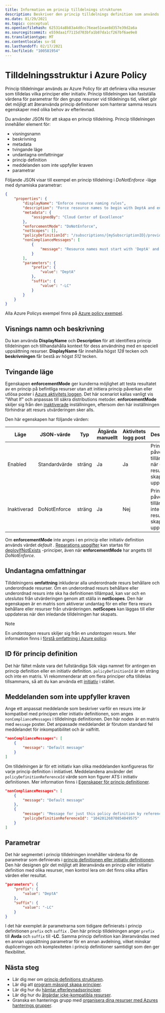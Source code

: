 ```yaml
---
title: Information om princip tilldelnings strukturen
description: Beskriver den princip tilldelnings definition som används av Azure Policy för att relatera princip definitioner och parametrar till resurser för utvärdering.
ms.date: 01/29/2021
ms.topic: conceptual
ms.openlocfilehash: 625314a8b83a4d0cc76eae51eae8d357e39d2a6a
ms.sourcegitcommit: e559daa1f7115d703bfa1b87da1cf267bf6ae9e8
ms.translationtype: MT
ms.contentlocale: sv-SE
ms.lasthandoff: 02/17/2021
ms.locfileid: "100581954"
---
```

# <a name="azure-policy-assignment-structure"></a>Tilldelningsstruktur i Azure Policy

Princip tilldelningar används av Azure Policy för att definiera vilka resurser som tilldelas vilka principer eller initiativ. Princip tilldelningen kan fastställa värdena för parametrar för den grupp resurser vid tilldelnings tid, vilket gör det möjligt att återanvända princip definitioner som hanterar samma resurs egenskaper med olika behov av efterlevnad.

Du använder JSON för att skapa en princip tilldelning. Princip tilldelningen innehåller element för:

- visningsnamn
- beskrivning
- metadata
- tvingande läge
- undantagna omfattningar
- princip definition
- meddelanden som inte uppfyller kraven
- parametrar

Följande JSON visar till exempel en princip tilldelning i _DoNotEnforce_ -läge med dynamiska parametrar:

```json
{
    "properties": {
        "displayName": "Enforce resource naming rules",
        "description": "Force resource names to begin with DeptA and end with -LC",
        "metadata": {
            "assignedBy": "Cloud Center of Excellence"
        },
        "enforcementMode": "DoNotEnforce",
        "notScopes": [],
        "policyDefinitionId": "/subscriptions/{mySubscriptionID}/providers/Microsoft.Authorization/policyDefinitions/ResourceNaming",
        "nonComplianceMessages": [
            {
                "message": "Resource names must start with 'DeptA' and end with '-LC'."
            }
        ],
        "parameters": {
            "prefix": {
                "value": "DeptA"
            },
            "suffix": {
                "value": "-LC"
            }
        }
    }
}
```

Alla Azure Policys exempel finns på [Azure policy exempel](../samples/index.md).

## <a name="display-name-and-description"></a>Visnings namn och beskrivning

Du kan använda **DisplayName** och **Description** för att identifiera princip tilldelningen och tillhandahålla kontext för dess användning med en speciell uppsättning resurser. **DisplayName** får innehålla högst _128_ tecken och **beskrivningen** får bestå av högst _512_ tecken.

## <a name="enforcement-mode"></a>Tvingande läge

Egenskapen **enforcementMode** ger kunderna möjlighet att testa resultatet av en princip på befintliga resurser utan att initiera princip påverkan eller utlösa poster i [Azure aktivitets loggen](../../../azure-monitor/essentials/platform-logs-overview.md). Det här scenariot kallas vanligt vis "What If" och anpassas till säkra distributions metoder. **enforcementMode** skiljer sig från den [inaktiverade](./effects.md#disabled) inställningen, eftersom den här inställningen förhindrar att resurs utvärderingen sker alls.

Den här egenskapen har följande värden:

|Läge |JSON-värde |Typ |Åtgärda manuellt |Aktivitets logg post |Description |
|-|-|-|-|-|-|
|Enabled |Standardvärde |sträng |Ja |Ja |Princip påverkan tillämpas när en resurs skapas eller uppdateras. |
|Inaktiverad |DoNotEnforce |sträng |Ja |Nej | Princip påverkan tillämpas inte när en resurs skapas eller uppdateras. |

Om **enforcementMode** inte anges i en princip eller initiativ definition används värdet _default_ . [Reparations uppgifter](../how-to/remediate-resources.md) kan startas för [deployIfNotExists](./effects.md#deployifnotexists) -principer, även när **enforcementMode** har angetts till _DoNotEnforce_.

## <a name="excluded-scopes"></a>Undantagna omfattningar

Tilldelningens **omfattning** inkluderar alla underordnade resurs behållare och underordnade resurser. Om en underordnad resurs behållare eller underordnad resurs inte ska ha definitionen tillämpad, kan var och en _uteslutas_ från utvärderingen genom att ställa in **notScopes**. Den här egenskapen är en matris som aktiverar undantag för en eller flera resurs behållare eller resurser från utvärderingen. **notScopes** kan läggas till eller uppdateras när den inledande tilldelningen har skapats.

> [!NOTE]
> En _undantagen_ resurs skiljer sig från en _undantagen_ resurs. Mer information finns i [förstå omfattning i Azure policy](./scope.md).

## <a name="policy-definition-id"></a>ID för princip definition

Det här fältet måste vara det fullständiga Sök vägs namnet för antingen en princip definition eller en initiativ definition.
`policyDefinitionId` är en sträng och inte en matris. Vi rekommenderar att om flera principer ofta tilldelas tillsammans, så att du kan använda ett [initiativ](./initiative-definition-structure.md) i stället.

## <a name="non-compliance-messages"></a>Meddelanden som inte uppfyller kraven

Ange ett anpassat meddelande som beskriver varför en resurs inte är kompatibel med principen eller initiativ definitionen, som anges `nonComplianceMessages` i tilldelnings definitionen. Den här noden är en matris med `message` poster. Det anpassade meddelandet är förutom standard fel meddelandet för inkompatibilitet och är valfritt.

```json
"nonComplianceMessages": [
    {
        "message": "Default message"
    }
]
```

Om tilldelningen är för ett initiativ kan olika meddelanden konfigureras för varje princip definition i initiativet. Meddelandena använder det `policyDefinitionReferenceId` värde som kon figurer ATS i initiativ definitionen. Mer information finns i [Egenskaper för princip definitioner](./initiative-definition-structure.md#policy-definition-properties).

```json
"nonComplianceMessages": [
    {
        "message": "Default message"
    },
    {
        "message": "Message for just this policy definition by reference ID",
        "policyDefinitionReferenceId": "10420126870854049575"
    }
]
```

## <a name="parameters"></a>Parametrar

Det här segmentet i princip tilldelningen innehåller värdena för de parametrar som definierats i [princip definitionen eller initiativ definitionen](./definition-structure.md#parameters). Den här designen gör det möjligt att återanvända en princip eller initiativ definition med olika resurser, men kontrol lera om det finns olika affärs värden eller resultat.

```json
"parameters": {
    "prefix": {
        "value": "DeptA"
    },
    "suffix": {
        "value": "-LC"
    }
}
```

I det här exemplet är parametrarna som tidigare definierats i princip definitionen `prefix` och `suffix` . Den här princip tilldelningen anger `prefix` till **Avda** och `suffix` till **-LC**. Samma princip definition kan återanvändas med en annan uppsättning parametrar för en annan avdelning, vilket minskar dupliceringen och komplexiteten i princip definitioner samtidigt som den ger flexibilitet.

## <a name="next-steps"></a>Nästa steg

- Lär dig mer om [princip definitions strukturen](./definition-structure.md).
- Lär dig att [program mässigt skapa principer](../how-to/programmatically-create.md).
- Lär dig hur du [hämtar efterlevnadsprinciper](../how-to/get-compliance-data.md).
- Lär dig hur du [åtgärdar icke-kompatibla resurser](../how-to/remediate-resources.md).
- Granska en hanterings grupp med [organisera dina resurser med Azures hanterings grupper](../../management-groups/overview.md).
